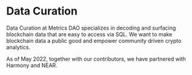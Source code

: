 # Data Curation

Data Curation at Metrics DAO specializes in decoding and surfacing blockchain data that are easy to access via SQL. We want to make blockchain data a public good and empower community driven crypto analytics.

As of May 2022, together with our contributors, we have partnered with Harmony and NEAR.
